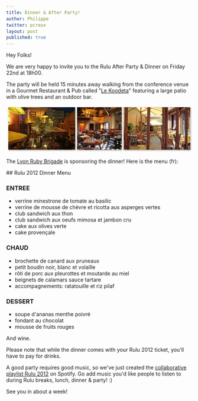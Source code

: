 ```yaml
---
title: Dinner & After Party!
author: Philippe
twitter: pcreux
layout: post
published: true
---
```


Hey Folks!

We are very happy to invite you to the Rulu After Party & Dinner on Friday 22nd
at 18h00.

The party will be held 15 minutes away walking from the
conference venue in a Gourmet Restaurant & Pub called "[Le
Koodeta](http://goo.gl/maps/5Qdi)"
featuring a large patio with olive trees and an outdoor bar.

<img src="/assets/img/posts/koodeta-collage.png"/>

The [Lyon Ruby Brigade](http://lyonrb.fr) is sponsoring the dinner! Here is the menu (fr):

<div id="dinner-menu"/>
## Rulu 2012 Dinner Menu

### ENTREE

* verrine minestrone de tomate au basilic
* verrine de mousse de chèvre et ricotta aus asperges vertes
* club sandwich aux thon 
* club sandwich aux oeufs mimosa et jambon cru
* cake aux olives verte
* cake provençale

### CHAUD

* brochette de canard aux pruneaux
* petit boudin noir, blanc et volaille
* rôti de porc aux pleurottes et moutarde au miel
* beignets de calamars sauce tartare
* accompagnements: ratatouille et riz pilaf

### DESSERT

* soupe d'ananas menthe poivré
* fondant au chocolat
* mousse de fruits rouges

And wine.

Please note that while the dinner comes with your Rulu 2012 ticket, you'll have to pay for drinks.

A good party requires good music, so we've just created the
[collaborative playlist Rulu 2012](http://open.spotify.com/user/pcreux/playlist/6AxDMjyQCCU6WIwfzdA3b0) on Spotify. Go add music you'd like people to
listen to during Rulu breaks, lunch, dinner & party! :)

See you in about a week!
